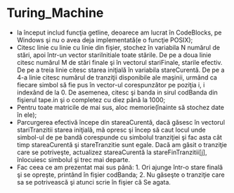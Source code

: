 # Turing_Machine

-	 la început includ funcţia getline, deoarece am lucrat în CodeBlocks, pe Windows şi nu o avea deja implementată(e o funcţie POSIX);
-	Citesc linie cu linie cu linie din fişier, stochez în variabila N numărul de stări, apoi într-un vector stariInitiale toate stările. De pe a doua linie citesc numărul M de stări finale şi în vectorul stariFinale, starile efectiv.  De pe a treia linie citesc starea iniţială în variabila stareCurentă. De pe a 4-a linie citesc numărul de tranziţii disponibile ale maşinii, urmând ca fiecare simbol să fie pus în vector-ul corespunzător pe poziţia i, i indexând de la 0. De asemenea, citesc şi banda in sirul codBanda din fişierul tape.in şi o completez cu diez până la 1000; 
-	Pentru toate matricile de mai sus, aloc memorie(înainte să stochez date în ele);
-	Parcurgerea efectivă începe din stareaCurentă, dacă găsesc în vectorul stariTranzitii starea iniţială, mă opresc şi încep să caut locul unde simbol-ul de pe bandă corespunde cu simbolul tranziţiei şi fac asta cât timp stareaCurentă şi stareTranzitie sunt egale. Dacă am găsit o tranziţie care se potriveşte, actualizez stareaCurentă la stareFinTranzitii[j], înlocuiesc simbolul şi trec mai departe. 
-	Fac ceea ce am prezentat mai sus până: 1. Ori ajunge într-o stare finală şi se opreşte, printând în fişier codBanda; 2. Nu găseşte o tranziţie care sa se potrivească şi atunci scrie în fişier că Se agata.
